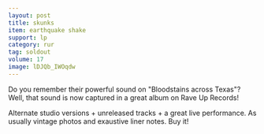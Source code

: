 ```yaml
---
layout: post
title: skunks
item: earthquake shake
support: lp
category: rur
tag: soldout
volume: 17
image: lDJQb_IWOqdw
---
```


Do you remember their powerful sound on "Bloodstains across Texas"? Well, that sound is now captured in a great album on Rave Up Records!

Alternate studio versions + unreleased tracks + a great live performance. As usually vintage photos and exaustive liner notes. Buy it!

